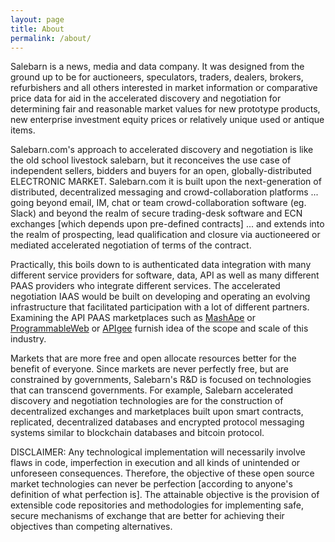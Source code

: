 ```yaml
---
layout: page
title: About
permalink: /about/
---
```


Salebarn is a news, media and data company. It was designed from the ground up to be for auctioneers, speculators, traders, dealers, brokers, refurbishers and all others interested in market information or comparative price data for aid in the accelerated discovery and negotiation for determining fair and reasonable market values for new prototype products, new enterprise investment equity prices or relatively unique used or antique items.  

Salebarn.com's approach to accelerated discovery and negotiation is like the old school livestock salebarn, but it reconceives the use case of independent sellers, bidders and buyers for an open, globally-distributed ELECTRONIC MARKET.  Salebarn.com it is built upon the next-generation of distributed, decentralized messaging and crowd-collaboration platforms ... going beyond email, IM, chat or team crowd-collaboration software (eg. Slack) and beyond the realm of secure trading-desk software and ECN exchanges [which depends upon pre-defined contracts] ... and extends into the realm of prospecting, lead qualification and closure via auctioneered or mediated accelerated negotiation of terms of the contract.  

Practically, this boils down to is authenticated data integration with many different service providers for software, data, API as well as many different PAAS providers who integrate different services.  The accelerated negotiation IAAS would be built on developing and operating an evolving infrastructure that facilitated participation with a lot of different partners.  Examining the API PAAS marketplaces such as [MashApe](https://market.mashape.com/explore) or [ProgrammableWeb](http://www.programmableweb.com/apis/directory) or [APIgee](http://apigee.com/about/pricing/apigee-edge-pricing-features) furnish idea of the scope and scale of this industry.  

Markets that are more free and open allocate resources better for the benefit of everyone.  Since markets are never perfectly free, but are constrained by governments, Salebarn's R&D is focused on technologies that can transcend governments.  For example, Salebarn accelerated discovery and negotiation technologies are for the construction of decentralized exchanges and marketplaces built upon smart contracts, replicated, decentralized databases and encrypted protocol messaging systems similar to blockchain databases and bitcoin protocol.

DISCLAIMER: Any technological implementation will necessarily involve flaws in code, imperfection in execution and all kinds of unintended or unforeseen consequences. Therefore, the objective of these open source market technologies can never be perfection [according to anyone's definition of what perfection is].  The attainable objective is the provision of extensible code repositories and methodologies for implementing safe, secure mechanisms of exchange that are better for achieving their objectives than competing alternatives.     
